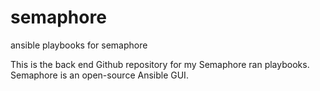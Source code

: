 # semaphore
ansible playbooks for semaphore

This is the back end Github repository for my Semaphore ran playbooks. Semaphore is an open-source Ansible GUI.
